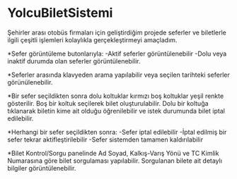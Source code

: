 # YolcuBiletSistemi
Şehirler arası otobüs firmaları için geliştirdiğim projede seferler ve biletlerle ilgili çeşitli işlemleri kolaylıkla gerçekleştirmeyi amaçladım.

*Sefer görüntüleme butonlarıyla:
-Aktif seferler görüntülenebilir
-Dolu veya inaktif durumda olan seferler görüntülenebilir.

*Seferler arasında klavyeden arama yapılabilir veya seçilen tarihteki seferler görünülenebilir.

*Bir sefer seçildikten sonra dolu koltuklar kırmızı boş koltuklar yeşil renkte gösterilir. Boş bir koltuk seçilerek bilet oluşturulabilir. Dolu bir koltuğa tıklanarak biletin kime ait olduğu öğrenilebilir ve istek durumunda bilet iptal edilebilir.

*Herhangi bir sefer seçildikten sonra:
-Sefer iptal edilebilir
-İptal edilmiş bir sefer tekrar aktifleştirilebilir
-Sefer sistemden tamamen kaldırılabilir

*Bilet Kontrol/Sorgu panelinde Ad Soyad, Kalkış-Varış Yönü ve TC Kimlik Numarasına göre bilet sorgulaması yapılabilir. Sorgulanan bilete ait detaylı bilgiler görüntülenebilir.
